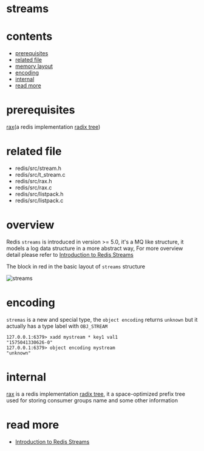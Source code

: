 # streams

# contents

* [prerequisites](#prerequisites)
* [related file](#related-file)
* [memory layout](#memory-layout)
* [encoding](#encoding)
* [internal](#internal)
* [read more](#read-more)

# prerequisites

[rax](https://github.com/zpoint/Redis-Internals/blob/5.0/Object/rax/rax.md)(a redis implementation [radix tree](https://redis.io/topics/streams-intro))


# related file
* redis/src/stream.h
* redis/src/t_stream.c
* redis/src/rax.h
* redis/src/rax.c
* redis/src/listpack.h
* redis/src/listpack.c

# overview

Redis `streams` is introduced in version >= 5.0, it's a MQ like structure, it models a log data structure in a more abstract way, For more overview detail please refer to [Introduction to Redis Streams](https://redis.io/topics/streams-intro)

The block in red in the basic layout of `streams` structure

![streams](https://github.com/zpoint/Redis-Internals/blob/5.0/Object/streams/streams.png)

# encoding

`stremas` is a new and special type, the `object encoding` returns `unknown` but it actually has a type label with `OBJ_STREAM`

    127.0.0.1:6379> xadd mystream * key1 val1
    "1575041330626-0"
    127.0.0.1:6379> object encoding mystream
    "unknown"

# internal





[rax](https://github.com/zpoint/Redis-Internals/blob/5.0/Object/rax/rax.md) is a redis implementation [radix tree](https://en.wikipedia.org/wiki/Radix_tree), it a space-optimized prefix tree used for storing consumer groups name and some other information



# read more
* [Introduction to Redis Streams](https://redis.io/topics/streams-intro)
